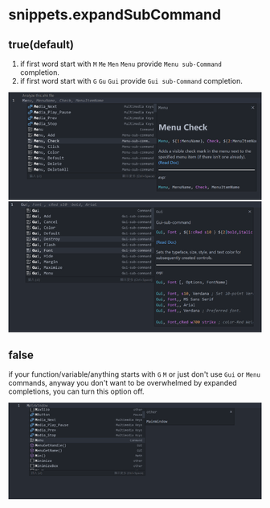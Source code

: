 # snippets.expandSubCommand

## true(default)

1. if first word start with `M` `Me` `Men` `Menu` provide `Menu sub-Command` completion.
2. if first word start with `G` `Gu` `Gui` provide `Gui sub-Command` completion.

![exp menu command expand](../../image/snippets.expandSubCommand/true-menu.png)
![exp gui command expand](../../image/snippets.expandSubCommand/true-gui.png)

## false

if your function/variable/anything starts with `G` `M` or just don't use `Gui` or `Menu` commands,
anyway you don't want to be overwhelmed by expanded completions, you can turn this option off.

![exp img](../../image/snippets.expandSubCommand/false.png)
